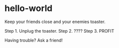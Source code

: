 # hello-world
Keep your friends close and your enemies toaster.

Step 1. Unplug the toaster. 
Step 2. ????
Step 3. PROFIT

Having trouble? Ask a friend!
